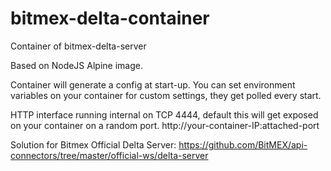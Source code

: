# bitmex-delta-container
Container of bitmex-delta-server

Based on NodeJS Alpine image. 

Container will generate a config at start-up.
You can set environment variables on your container for custom settings, they get polled every start.

HTTP interface running internal on TCP 4444, default this will get exposed on your container on a random port.
http://your-container-IP:attached-port

Solution for Bitmex Official Delta Server:
https://github.com/BitMEX/api-connectors/tree/master/official-ws/delta-server
